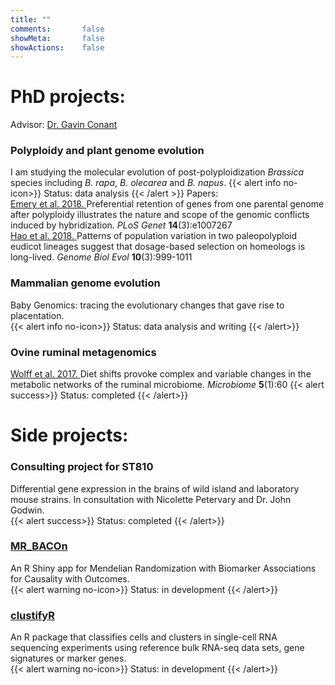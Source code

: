 ```yaml
---
title: ""
comments:       false
showMeta:       false
showActions:    false
---
```




# PhD projects:
Advisor: [Dr. Gavin Conant](http://conantlab.org)<br>
### Polyploidy and plant genome evolution
I am studying the molecular evolution of post-polyploidization *Brassica* species including *B. rapa*, *B. olecarea* and *B. napus*.
{{< alert info no-icon>}}
Status: data analysis
{{< /alert >}}
Papers:<br>
 [Emery et al. 2018. ](http://journals.plos.org/plosgenetics/article?id=10.1371/journal.pgen.1007267)Preferential retention of genes from one parental genome after polyploidy illustrates the nature and scope of the genomic conflicts induced by hybridization. *PLoS Genet* **14**(3):e1007267<br>
 [Hao et al. 2018. ](https://academic.oup.com/gbe/article/10/3/999/4943970)Patterns of population variation in two paleopolyploid eudicot lineages suggest that dosage-based selection on homeologs is long-lived. *Genome Biol Evol* **10**(3):999-1011<br>
### Mammalian genome evolution
Baby Genomics: tracing the evolutionary changes that gave rise to placentation.<br>
{{< alert info no-icon>}}
Status: data analysis and writing
{{< /alert>}}
### Ovine ruminal metagenomics
[Wolff et al. 2017. ](https://microbiomejournal.biomedcentral.com/articles/10.1186/s40168-017-0274-6)Diet shifts provoke complex and variable changes in the metabolic networks of the ruminal microbiome. *Microbiome* **5**(1):60
{{< alert success>}}
Status: completed
{{< /alert>}}

# Side projects:
### Consulting project for ST810
Differential gene expression in the brains of wild island and laboratory mouse strains. In consultation with Nicolette Petervary and Dr. John Godwin.<br>
{{< alert success>}}
Status: completed
{{< /alert>}}
### [MR_BACOn](https://github.com/NCBI-Hackathons/MR_BACOn)
An R Shiny app for Mendelian Randomization with Biomarker Associations for Causality with Outcomes. <br>
{{< alert warning no-icon>}}
Status: in development 
{{< /alert>}}
### [clustifyR](https://ncbi-hackathons.github.io/clustifyR/)
An R package that classifies cells and clusters in single-cell RNA sequencing experiments using reference bulk RNA-seq data sets, gene signatures or marker genes. <br>
{{< alert warning no-icon>}}
Status: in development 
{{< /alert>}}
